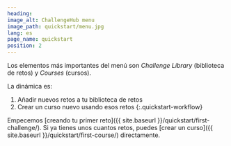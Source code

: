 ```yaml
---
heading:
image_alt: ChallengeHub menu
image_path: quickstart/menu.jpg
lang: es
page_name: quickstart
position: 2
---
```


Los elementos más importantes del menú son *Challenge Library* (biblioteca de retos) y *Courses* (cursos).

La dinámica es:

1. Añadir nuevos retos a tu biblioteca de retos
2. Crear un curso nuevo usando esos retos
{:.quickstart-workflow}

Empecemos [creando tu primer reto]({{ site.baseurl }}/quickstart/first-challenge/).
Si ya tienes unos cuantos retos, puedes [crear un curso]({{ site.baseurl }}/quickstart/first-course/) directamente.
